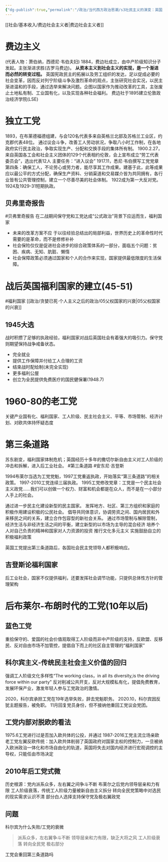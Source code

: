 ```yaml
---
{"dg-publish":true,"permalink":"/政治/当代西方政治思潮/s3社民主义的演变：英国费边主义、工党和福利国家/","dgPassFrontmatter":true}
---
```


[[社会/基本收入/费边社会主义者\|费边社会主义者]]
# 费边主义
(代表人物：萧伯纳，西德尼·韦伯夫妇)
1884，费边社成立，由中产阶级知识分子发起。主张渐进求胜(古罗马费边)。
**从资本主义到社会主义的实现，是一个渐进而必然的转变过程。**
英国宪政民主的拓展以及劳工组织的发达，足以促成必要的社会变革，因而反对列宁阶级斗争及激烈革命的观点，主张研究社会实况，以民主渐进温和的手段，通过选举来解决问题。企图以国家作为推动改革的工具，主张废止土地私有制、工业国有化，以及实现各种社会福利。
费边社于1895建立伦敦政治经济学院(LSE)
# 独立工党
1893，在布莱德福德组建，与会120名代表多来自英格兰北部及苏格兰工业区，约克郡代表48位。
通过议会斗争，改善工人劳动状况，争取八小时工作制，在各地政府实行民主政治，争取实现生产、分配和交换手段的集体所有制。
1900.2.27，来自英国各工会和社会主义团体的129个代表相约伦敦，会上宣布成立“劳工代表委员会”，选出代表12人
主要任务：“进入议会”
1917.11，悉尼·韦伯撰写工党党章第四条：确保工人，不论劳心或劳力者，能尽享其工作成果。建基于此，此等成果应以最公平的方式分配，确保生产资料、分销渠道和交易媒介皆为共同拥有，各行业皆有公共管理控制，建立一个尽善尽美的社会体制。
1922成为第一大反对党。1924及1929-31短期执政。
## 贝弗里奇报告
#贝弗里奇报告 
在二战期间保守党和工党达成“公式政治”背景下应运而生，福利国家
- 未来的改革方案不应 于以往经验总结出的局部利益，世界历史上的革命性时代需要的是革命，而不是修修补补
- 社会保险仅仅是促进社会进步的综合政策体系的一部分，面临五个问题：贫困、疾病、无知、肮脏、懒惰
- 社会保障政策必须通过国家和个人的合作来实现，国家提供最低限度的生活保障。
# 战后英国福利国家的建立(45-51)
#福利国家 
[[政治/贪婪已死·个人主义之后的政治/05父权国家的兴衰\|05父权国家的兴衰]]
## 1945大选
战时积攒了足够的执政经验，福利国家对战后英国社会有着强大的吸引力。保守党则期望保持战争戒备状态。
- 完全就业
- 提供工作保障并付给工人合理的工资
- 结束战时配给制(未完全实现)
- 更多福利公屋
- 创立为全民提供免费医疗的国民健保署(1948.7)
# 1960-80的老工党
关键产业国有化、福利国家、工人阶级、民主社会主义、平等、市场管制、经济计划、对欧共体持怀疑态度
# 第三条道路
苏东剧变，福利国家体制危机；英国经历十多年的撒切尔新自由主义对工人阶级的冲击和拆解，进入后工业社会。
#第三条道路 
#安东尼·吉登斯

1994布莱尔当选为工党党魁，1997工党重返执政，开始落实“第三条道路”的相关政策。
1997-2010工党连续三届执政。
1995工党修改党章：工党是一个民主社会主义政党......我们可以创做一个权力、财富和机会都是在众人，而不是在一小部分人手上的社会。

通过进一步民主化建设新型的民主国家。
发挥地方、社区、第三方组织和家庭的积极作用建设积极的公民社会。
倡导共同体意识，协调劳资之间、国内居民和外来移民之间的关系，建立合作包容型的新社会关系。
通过市场管制与解除管制，经济生活与非经济生活之间的平衡，建立新型的以市场为主导的混合经济
培养个人对自己负责的精神和国家对人力资源的投资
推行文化多元主义
实施鼓励自立的积极福利政策

英国工党提出第三条道路后，各国社会民主党领导人都积极响应。
## 吉登斯论福利国家
后工业社会，国家不仅提供福利，还要发挥社会调节功能，只提供总体性方针的管理架构
# 后布莱尔-布朗时代的工党(10年以后)
## 蓝色工党
重拾保守的、爱国的社会价值观取得工人阶级而非中产阶级的支持，反欧盟、反移民、反对自由市场不加管控，提倡自下而上的社区自主管理的“福利国家”
## 科尔宾主义-传统民主社会主义价值的回归
强调工人阶级文化多样性“The working class，in all its diversity,is the driving force within our party"
反对削减公共开支，反对大规模私有化，提倡免费教育，发展环保产业，激发年轻人参与工党政治的激情。

2020，科尔宾承担工党在19年选举失败，辞去党魁职务。
2020.10，科尔宾因反犹主题报告，被免职。
11月回复党员身份，但不接纳他重回工党议会党团。
## 工党内部对脱欧的看法
1975.6工党进行过是否加入欧共体的公投，并通过
1987-2016工党主流立场亲欧
老工党左翼反欧传统：加入欧共体削弱了英国政府对国家主权的控制力，一旦被纳入欧洲政治一体化和市场自由化的轨道，英国将失去对国内经济进行宏观调控的主导权，只能任由市场决定
## 2010年后工党式微
历史根源：党内派系众多，左右翼之间争斗不断
布莱尔之后党内领导层亲和力有限
工人阶级衰落，传统工人阶级力量被新自由主义拆分
转向全民党策略中对选民的现实需求认识不清
部分白人选择支持保守党及极右翼政党
## 问题
科尔宾为什么失败/工党的衰微
>派系众多，左右翼争斗不断
>领导层亲和力有限，缺乏大将之风
>工人阶级衰落
>转向全民党
>极右部分


工党会重回第三条道路吗



